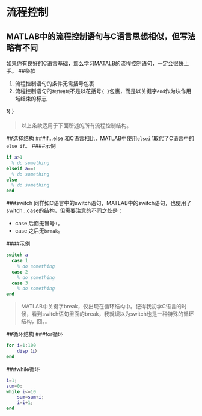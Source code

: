 流程控制
========
MATLAB中的流程控制语句与C语言思想相似，但写法略有不同
--------
如果你有良好的C语言基础，那么学习MATALB的流程控制语句，一定会很快上手。
##条款
1. 流程控制语句的条件无需括号包裹
2. 流程控制语句的`块作用域`不是以花括号`{ }`包裹，而是以关键字`end`作为块作用域结束的标志

:heavy_exclamation_mark:{  }
>以上条款适用于下面所述的所有流程控制结构。

##选择结构
###if...else
和C语言相比，MATLAB中使用`elseif`取代了C语言中的`else if`。
####示例
```MATLAB
if a>1
  % do something
elseif a==1
  % do something
else
  % do something
end
```
###switch
同样如C语言中的switch语句，MATLAB中的switch语句，也使用了switch...case的结构，但需要注意的不同之处是：
-  case 后面无冒号`:`。
-  case 之后无`break`。

####示例
```MATLAB
switch a
  case 1
    % do something
  case 2
    % do something
  case 3
    % do something
end
```
>MATLAB中关键字break，仅出现在循环结构中。记得我初学C语言的时候，看到switch语句里面的break，我就误以为switch也是一种特殊的循环结构，囧。。

##循环结构
###for循环
```matlab
for i=1:100
    disp（i）
end
```
###while循环
```matlab
i=1;
sum=0;
while i<=10
    sum=sum+i;
    i=i+1;
end
```
